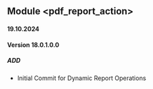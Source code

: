 ## Module <pdf_report_action>

#### 19.10.2024
#### Version 18.0.1.0.0
##### ADD
- Initial Commit for Dynamic Report Operations

